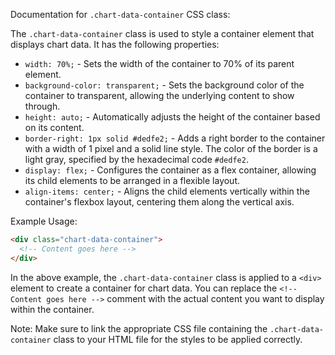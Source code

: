 Documentation for `.chart-data-container` CSS class:

The `.chart-data-container` class is used to style a container element that displays chart data. It has the following properties:

- `width: 70%;` - Sets the width of the container to 70% of its parent element.
- `background-color: transparent;` - Sets the background color of the container to transparent, allowing the underlying content to show through.
- `height: auto;` - Automatically adjusts the height of the container based on its content.
- `border-right: 1px solid #dedfe2;` - Adds a right border to the container with a width of 1 pixel and a solid line style. The color of the border is a light gray, specified by the hexadecimal code `#dedfe2`.
- `display: flex;` - Configures the container as a flex container, allowing its child elements to be arranged in a flexible layout.
- `align-items: center;` - Aligns the child elements vertically within the container's flexbox layout, centering them along the vertical axis.

Example Usage:

```html
<div class="chart-data-container">
  <!-- Content goes here -->
</div>
```

In the above example, the `.chart-data-container` class is applied to a `<div>` element to create a container for chart data. You can replace the `<!-- Content goes here -->` comment with the actual content you want to display within the container.

Note: Make sure to link the appropriate CSS file containing the `.chart-data-container` class to your HTML file for the styles to be applied correctly.
